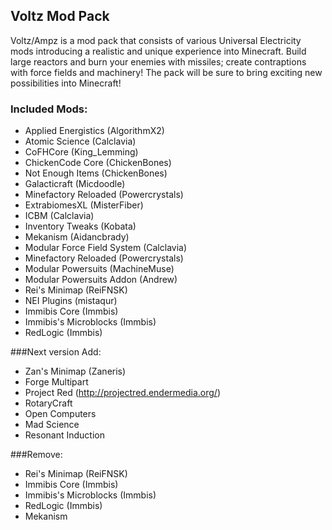 ## Voltz Mod Pack
Voltz/Ampz is a mod pack that consists of various Universal Electricity mods introducing a realistic and unique experience into Minecraft. Build large reactors and burn your enemies with missiles; create contraptions with force fields and machinery! The pack will be sure to bring exciting new possibilities into Minecraft!
### Included Mods:
* Applied Energistics (AlgorithmX2)
* Atomic Science (Calclavia)
* CoFHCore (King_Lemming)
* ChickenCode Core (ChickenBones)
* Not Enough Items (ChickenBones)
* Galacticraft (Micdoodle)
* Minefactory Reloaded (Powercrystals)
* ExtrabiomesXL (MisterFiber)
* ICBM (Calclavia)
* Inventory Tweaks (Kobata)
* Mekanism (Aidancbrady)
* Modular Force Field System (Calclavia)
* Minefactory Reloaded (Powercrystals)
* Modular Powersuits (MachineMuse)
* Modular Powersuits Addon (Andrew)
* Rei's Minimap (ReiFNSK)
* NEI Plugins (mistaqur)
* Immibis Core (Immbis)
* Immibis's Microblocks (Immbis)
* RedLogic (Immbis)

###Next version
Add:
* Zan's Minimap (Zaneris)
* Forge Multipart
* Project Red (http://projectred.endermedia.org/)
* RotaryCraft
* Open Computers
* Mad Science
* Resonant Induction

###Remove:
* Rei's Minimap (ReiFNSK)
* Immibis Core (Immbis)
* Immibis's Microblocks (Immbis)
* RedLogic (Immbis)
* Mekanism
